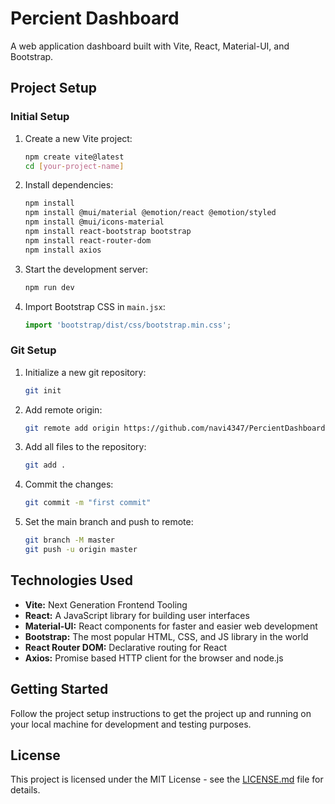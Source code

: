 # Percient Dashboard

A web application dashboard built with Vite, React, Material-UI, and Bootstrap.

## Project Setup

### Initial Setup

1. Create a new Vite project:
    ```bash
    npm create vite@latest
    cd [your-project-name]
    ```

2. Install dependencies:
    ```bash
    npm install
    npm install @mui/material @emotion/react @emotion/styled
    npm install @mui/icons-material
    npm install react-bootstrap bootstrap
    npm install react-router-dom
    npm install axios
    ```

3. Start the development server:
    ```bash
    npm run dev
    ```

4. Import Bootstrap CSS in `main.jsx`:
    ```javascript
    import 'bootstrap/dist/css/bootstrap.min.css';
    ```

### Git Setup

1. Initialize a new git repository:
    ```bash
    git init
    ```

2. Add remote origin:
    ```bash
    git remote add origin https://github.com/navi4347/PercientDashboard.git
    ```

3. Add all files to the repository:
    ```bash
    git add .
    ```

4. Commit the changes:
    ```bash
    git commit -m "first commit"
    ```

5. Set the main branch and push to remote:
    ```bash
    git branch -M master
    git push -u origin master
    ```

## Technologies Used

- **Vite:** Next Generation Frontend Tooling
- **React:** A JavaScript library for building user interfaces
- **Material-UI:** React components for faster and easier web development
- **Bootstrap:** The most popular HTML, CSS, and JS library in the world
- **React Router DOM:** Declarative routing for React
- **Axios:** Promise based HTTP client for the browser and node.js

## Getting Started

Follow the project setup instructions to get the project up and running on your local machine for development and testing purposes.

## License

This project is licensed under the MIT License - see the [LICENSE.md](LICENSE.md) file for details.
